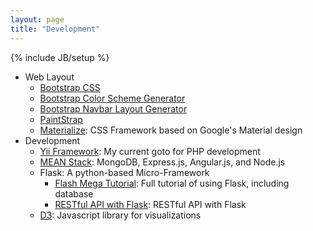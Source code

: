 ```yaml
---
layout: page
title: "Development"
---
```

{% include JB/setup %}

  * Web Layout
    * [Bootstrap CSS](http://getbootstrap.com/css/)
    * [Bootstrap Color Scheme Generator](http://www.lavishbootstrap.com/)
    * [Bootstrap Navbar Layout Generator](http://twbscolor.smarchal.com/)
    * [PaintStrap](http://paintstrap.com/)
    * [Materialize](http://materializecss.com/): CSS Framework based on Google's Material design
  * Development
    * [Yii Framework](http://www.yiiframework.com/): My current goto for PHP development
    * [MEAN Stack](http://mean.io/#!/): MongoDB, Express.js, Angular.js, and Node.js
    * Flask: A python-based Micro-Framework
      * [Flash Mega Tutorial](http://blog.miguelgrinberg.com/post/the-flask-mega-tutorial-part-i-hello-world): Full tutorial of using Flask, including database
      * [RESTful API with Flask](http://blog.miguelgrinberg.com/post/designing-a-restful-api-with-python-and-flask): RESTful API with Flask
    * [D3](https://github.com/mbostock/d3/wiki/Gallery):  Javascript library for visualizations 
